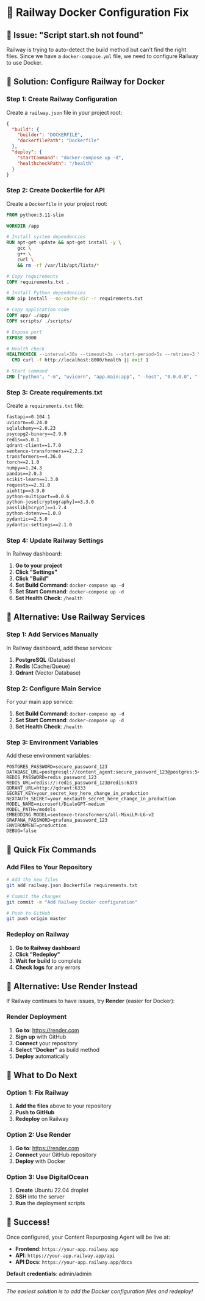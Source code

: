 # 🐳 Railway Docker Configuration Fix

## 🚨 Issue: "Script start.sh not found"

Railway is trying to auto-detect the build method but can't find the right files. Since we have a `docker-compose.yml` file, we need to configure Railway to use Docker.

## 🔧 **Solution: Configure Railway for Docker**

### **Step 1: Create Railway Configuration**

Create a `railway.json` file in your project root:

```json
{
  "build": {
    "builder": "DOCKERFILE",
    "dockerfilePath": "Dockerfile"
  },
  "deploy": {
    "startCommand": "docker-compose up -d",
    "healthcheckPath": "/health"
  }
}
```

### **Step 2: Create Dockerfile for API**

Create a `Dockerfile` in your project root:

```dockerfile
FROM python:3.11-slim

WORKDIR /app

# Install system dependencies
RUN apt-get update && apt-get install -y \
    gcc \
    g++ \
    curl \
    && rm -rf /var/lib/apt/lists/*

# Copy requirements
COPY requirements.txt .

# Install Python dependencies
RUN pip install --no-cache-dir -r requirements.txt

# Copy application code
COPY app/ ./app/
COPY scripts/ ./scripts/

# Expose port
EXPOSE 8000

# Health check
HEALTHCHECK --interval=30s --timeout=3s --start-period=5s --retries=3 \
  CMD curl -f http://localhost:8000/health || exit 1

# Start command
CMD ["python", "-m", "uvicorn", "app.main:app", "--host", "0.0.0.0", "--port", "8000"]
```

### **Step 3: Create requirements.txt**

Create a `requirements.txt` file:

```txt
fastapi==0.104.1
uvicorn==0.24.0
sqlalchemy==2.0.23
psycopg2-binary==2.9.9
redis==5.0.1
qdrant-client==1.7.0
sentence-transformers==2.2.2
transformers==4.36.0
torch==2.1.0
numpy==1.24.3
pandas==2.0.3
scikit-learn==1.3.0
requests==2.31.0
aiohttp==3.9.0
python-multipart==0.0.6
python-jose[cryptography]==3.3.0
passlib[bcrypt]==1.7.4
python-dotenv==1.0.0
pydantic==2.5.0
pydantic-settings==2.1.0
```

### **Step 4: Update Railway Settings**

In Railway dashboard:
1. **Go to your project**
2. **Click "Settings"**
3. **Click "Build"**
4. **Set Build Command**: `docker-compose up -d`
5. **Set Start Command**: `docker-compose up -d`
6. **Set Health Check**: `/health`

## 🚀 **Alternative: Use Railway Services**

### **Step 1: Add Services Manually**

In Railway dashboard, add these services:
1. **PostgreSQL** (Database)
2. **Redis** (Cache/Queue)
3. **Qdrant** (Vector Database)

### **Step 2: Configure Main Service**

For your main app service:
1. **Set Build Command**: `docker-compose up -d`
2. **Set Start Command**: `docker-compose up -d`
3. **Set Health Check**: `/health`

### **Step 3: Environment Variables**

Add these environment variables:
```
POSTGRES_PASSWORD=secure_password_123
DATABASE_URL=postgresql://content_agent:secure_password_123@postgres:5432/content_agent
REDIS_PASSWORD=redis_password_123
REDIS_URL=redis://:redis_password_123@redis:6379
QDRANT_URL=http://qdrant:6333
SECRET_KEY=your_secret_key_here_change_in_production
NEXTAUTH_SECRET=your_nextauth_secret_here_change_in_production
MODEL_NAME=microsoft/DialoGPT-medium
MODEL_PATH=/models
EMBEDDING_MODEL=sentence-transformers/all-MiniLM-L6-v2
GRAFANA_PASSWORD=grafana_password_123
ENVIRONMENT=production
DEBUG=false
```

## 🔧 **Quick Fix Commands**

### **Add Files to Your Repository**

```bash
# Add the new files
git add railway.json Dockerfile requirements.txt

# Commit the changes
git commit -m "Add Railway Docker configuration"

# Push to GitHub
git push origin master
```

### **Redeploy on Railway**

1. **Go to Railway dashboard**
2. **Click "Redeploy"**
3. **Wait for build** to complete
4. **Check logs** for any errors

## 🎯 **Alternative: Use Render Instead**

If Railway continues to have issues, try **Render** (easier for Docker):

### **Render Deployment**
1. **Go to**: https://render.com
2. **Sign up** with GitHub
3. **Connect** your repository
4. **Select "Docker"** as build method
5. **Deploy** automatically

## 🚀 **What to Do Next**

### **Option 1: Fix Railway**
1. **Add the files** above to your repository
2. **Push to GitHub**
3. **Redeploy** on Railway

### **Option 2: Use Render**
1. **Go to**: https://render.com
2. **Connect** your GitHub repository
3. **Deploy** with Docker

### **Option 3: Use DigitalOcean**
1. **Create** Ubuntu 22.04 droplet
2. **SSH** into the server
3. **Run** the deployment scripts

## 🎉 **Success!**

Once configured, your Content Repurposing Agent will be live at:
- **Frontend**: `https://your-app.railway.app`
- **API**: `https://your-app.railway.app/api`
- **API Docs**: `https://your-app.railway.app/docs`

**Default credentials**: admin/admin

---

*The easiest solution is to add the Docker configuration files and redeploy!*
